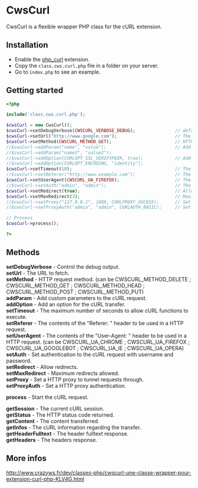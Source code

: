 CwsCurl
=======

CwsCurl is a flexible wrapper PHP class for the cURL extension.

Installation
------------

* Enable the [php_curl](http://php.net/manual/en/book.curl.php) extension.
* Copy the ``class.cws.curl.php`` file in a folder on your server.
* Go to ``index.php`` to see an example.

Getting started
---------------

```php
<?php

include('class.cws.curl.php');

$cwsCurl = new CwsCurl();
$cwsCurl->setDebugVerbose(CWSCURL_VERBOSE_DEBUG);               // default : CWSCURL_VERBOSE_SIMPLE
$cwsCurl->setUrl("http://www.google.com");                      // The URL to fetch
$cwsCurl->setMethod(CWSCURL_METHOD_GET);                        // HTTP request method ; default CWSCURL_METHOD_GET
//$cwsCurl->addParam("name", "value");                          // Add custom parameters.
//$cwsCurl->addParam("name2", "value2");
//$cwsCurl->addOption(CURLOPT_SSL_VERIFYPEER, true);            // Add an option for the cURL transfer.
//$cwsCurl->addOption(CURLOPT_ENCODING, "identity");
$cwsCurl->setTimeout(10);                                       // The maximum number of seconds to allow cURL functions to execute ; default 10
//$cwsCurl->setReferer("http://www.example.com");               // The contents of the "Referer: " header
$cwsCurl->setUserAgent(CWSCURL_UA_FIREFOX);                     // The contents of the "User-Agent: " header ; default CWSCURL_UA_FIREFOX
//$cwsCurl->setAuth("admin", "admin");                          // The username and password for the CURLOPT_USERPWD option
$cwsCurl->setRedirect(true);                                    // Allow redirects ; default true
$cwsCurl->setMaxRedirect(3);                                    // Maximum redirects allowed ; default 3
//$cwsCurl->setProxy("127.0.0.1", 1080, CURLPROXY_SOCKS5);      // Set a HTTP proxy to tunnel requests through.
//$cwsCurl->setProxyAuth("admin", "admin", CURLAUTH_BASIC);     // Set a HTTP proxy authentication.

// Process
$cwsCurl->process();

?>
```

Methods
-------

**setDebugVerbose** - Control the debug output.<br />
**setUrl** - The URL to fetch.<br />
**setMethod** - HTTP request method. (can be CWSCURL_METHOD_DELETE ; CWSCURL_METHOD_GET ; CWSCURL_METHOD_HEAD ; CWSCURL_METHOD_POST ; CWSCURL_METHOD_PUT)<br />
**addParam** - Add custom parameters to the cURL request.<br />
**addOption** - Add an option for the cURL transfer.<br />
**setTimeout** - The maximum number of seconds to allow cURL functions to execute.<br />
**setReferer** - The contents of the "Referer: " header to be used in a HTTP request.<br />
**setUserAgent** - The contents of the "User-Agent: " header to be used in a HTTP request. (can be CWSCURL_UA_CHROME ; CWSCURL_UA_FIREFOX ; CWSCURL_UA_GOOGLEBOT ; CWSCURL_UA_IE ; CWSCURL_UA_OPERA)<br />
**setAuth** - Set authentication to the cURL request with username and password.<br />
**setRedirect** - Allow redirects.<br />
**setMaxRedirect** - Maximum redirects allowed.<br />
**setProxy** - Set a HTTP proxy to tunnel requests through.<br />
**setProxyAuth** - Set a HTTP proxy authentication.<br />

**process** - Start the cURL request.<br />

**getSession** - The current cURL session.<br />
**getStatus** - The HTTP status code returned.<br />
**getContent** - The content transferred.<br />
**getInfos** - The cURL information regarding the transfer.<br />
**getHeaderFulltext** - The header fulltext response.<br />
**getHeaders** - The headers response.<br />

More infos
----------

http://www.crazyws.fr/dev/classes-php/cwscurl-une-classe-wrapper-pour-extension-curl-php-KLV4G.html